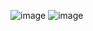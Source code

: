 ![image](https://github.com/heesoo-park/ForCodeKata/assets/80674868/1895b78b-6d2c-4fab-a0d0-983d99fd58e0)
![image](https://github.com/heesoo-park/ForCodeKata/assets/80674868/80ef2ad2-6c5e-41ea-8105-4e0b1aed4b43)
